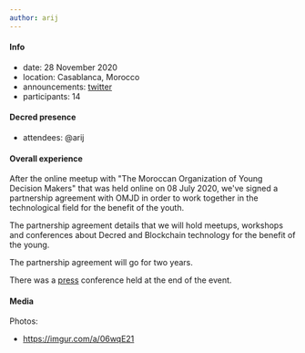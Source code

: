 ```yaml
---
author: arij
---
```


#### Info

- date: 28 November 2020
- location: Casablanca, Morocco
- announcements: [twitter](https://twitter.com/in_insaf/status/1332798271606108171)
- participants: 14

#### Decred presence

- attendees: @arij

#### Overall experience

After the online meetup with "The Moroccan Organization of Young Decision Makers" that was held online on 08 July 2020, we've signed a partnership agreement with OMJD in order to work together in the technological field for the benefit of the youth.

The partnership agreement details that we will hold meetups, workshops and conferences about Decred and Blockchain technology for the benefit of the young.

The partnership agreement will go for two years.

There was a [press](https://www.youtube.com/watch?v=2gI_RRdIJ5U) conference held at the end of the event.

#### Media

Photos:

- https://imgur.com/a/06wqE21

